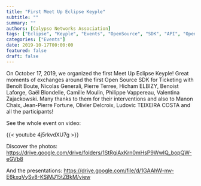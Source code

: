 ```yaml
---
title: "First Meet Up Eclipse Keyple"
subtitle: ""
summary: ""
authors: [Calypso Networks Association]
tags: ["Eclipse", "Keyple", "Events", "OpenSource", "SDK", "API", "OpenSolutions", "Ticketing", "MaaS", "CNA"]
categories: ["Events"]
date: 2019-10-17T00:00:00
featured: false
draft: false
---
```


On October 17, 2019, we organized the first Meet Up Eclipse Keyple! Great moments of exchanges around the first Open Source SDK for Ticketing with Benoît Boute, Nicolas Generali, Pierre Terree, Hicham ELBIZY, Benoist Laforge, Gaël Blondelle, Camille Moulin, Philippe Vappereau, Valentina Zajackowski. Many thanks to them for their interventions and also to Manon Chaix, Jean-Pierre Fortune, Olivier Delcroix, Ludovic TEIXEIRA COSTA and all the participants!

See the whole event on video:

{{< youtube 4j5rkvdXU7g >}}

Discover the photos: https://drive.google.com/drive/folders/1StRgiAxKrn0mHsP9WwIQ_bopQW-eGVb8

And the presentations: https://drive.google.com/file/d/1GAAhW-mv-E6kxqVySv8-KSjMJ15tZBkM/view

